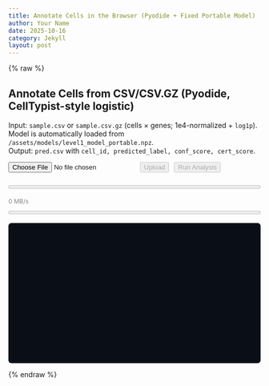 ```yaml
---
title: Annotate Cells in the Browser (Pyodide + Fixed Portable Model)
author: Your Name
date: 2025-10-16
category: Jekyll
layout: post
---
```


{% raw %}

<h2>Annotate Cells from CSV/CSV.GZ (Pyodide, CellTypist-style logistic)</h2>
<p>
  Input: <code>sample.csv</code> or <code>sample.csv.gz</code> (cells × genes; 1e4-normalized + <code>log1p</code>).<br>
  Model is automatically loaded from <code>/assets/models/level1_model_portable.npz</code>.<br>
  Output: <code>pred.csv</code> with <code>cell_id, predicted_label, conf_score, cert_score</code>.
</p>

<div style="display:flex;flex-wrap:wrap;gap:10px;align-items:center;">
  <!-- 1) Choose File -->
  <input type="file" id="csvInput" accept=".csv,.csv.gz,text/csv" />
  <!-- 2) Upload -->
  <button id="uploadBtn" type="button" disabled>Upload</button>
  <!-- 3) Run -->
  <button id="runBtn" type="button" disabled>Run Analysis</button>
  <!-- 4) Download -->
  <a id="downloadLink" download="pred.csv" style="display:none">
    <button type="button">Download Results</button>
  </a>
</div>

<progress id="uploadProg" max="100" value="0" style="width:100%;margin-top:8px;"></progress>
<div id="speedLabel" style="font-size:12px;color:#888;margin-bottom:8px;">0 MB/s</div>
<progress id="procProg" max="100" value="0" style="width:100%;"></progress>
<pre id="log" style="background:#0a0f17;color:#e8eef7;padding:10px;border-radius:6px;overflow:auto;height:260px;white-space:pre-wrap;"></pre>

<script>
(function(){
  const $  = (id) => document.getElementById(id);
  const log = (m) => { const el = $("log"); el.textContent += (m + "\\n"); el.scrollTop = el.scrollHeight; };

  let pyodide, FS, csvFile;
  let pyReady=false, modelReady=false, uploaded=false;

  function enableUploadButtonIfFilePresent(){
    const hasFile = $("csvInput")?.files?.length > 0;
    $("uploadBtn").disabled = !hasFile;
    log(hasFile ? "✔️ File selected. Upload enabled." : "ℹ️ No file selected yet.");
  }

  function readFileWithProgress(file,onProgress){
    return new Promise((resolve,reject)=>{
      const reader=new FileReader(); let last=performance.now(), lastLoaded=0;
      reader.onprogress=(e)=>{
        if(e.lengthComputable){
          const pct=Math.round((e.loaded/e.total)*100);
          onProgress?.(pct,e.loaded,e.total,(e.loaded-lastLoaded)/((performance.now()-last)/1000));
          last=performance.now(); lastLoaded=e.loaded;
        }
      };
      reader.onload=()=>resolve(new Uint8Array(reader.result));
      reader.onerror=()=>reject(reader.error);
      reader.readAsArrayBuffer(file);
    });
  }

  async function initPyodideAndModel(){
    try {
      log("⏳ Loading Pyodide…");
      const { loadPyodide } = await import("https://cdn.jsdelivr.net/pyodide/v0.26.3/full/pyodide.js");
      pyodide = await loadPyodide({ indexURL: "https://cdn.jsdelivr.net/pyodide/v0.26.3/full/" });
      FS = pyodide.FS;
      await pyodide.runPythonAsync(`import numpy as np, pandas as pd, gzip, io, json, os`);
      pyReady = true;
      log(`✅ Pyodide ${pyodide.version} ready.`);
    } catch (e) {
      log("❌ Failed to initialize Pyodide: " + (e?.message || e));
      return;
    }

    try {
      const resp = await fetch("/assets/models/level1_model_portable.npz", { cache: "no-store" });
      if (!resp.ok) throw new Error(\`HTTP \${resp.status}\`);
      const buf = new Uint8Array(await resp.arrayBuffer());
      FS.writeFile("/tmp_model", buf);
      modelReady = true;
      log("✅ Loaded model from /assets/models/level1_model_portable.npz");
    } catch (e) {
      modelReady = false;
      log("❌ Model missing at /assets/models/level1_model_portable.npz (required).");
    }

    // Enable Run button only when uploaded and model are ready
    $("runBtn").disabled = !(uploaded && modelReady);

    // If a file was already chosen before init finished, keep Upload enabled
    enableUploadButtonIfFilePresent();
  }

  // Wait until DOM is fully ready before attaching listeners
  window.addEventListener("DOMContentLoaded", () => {
    // Attach both 'change' and 'input' to be extra safe across browsers
    $("csvInput").addEventListener("change", async (e)=>{
      const f = e.target.files[0];
      if(!f){ enableUploadButtonIfFilePresent(); return; }
      // We only read (upload) when user clicks Upload; here we just enable the button.
      enableUploadButtonIfFilePresent();
      log(`📁 Selected ${f.name}`);
    });

    $("csvInput").addEventListener("input", enableUploadButtonIfFilePresent);

    // Upload: actually read the file and write to FS
    $("uploadBtn").addEventListener("click", async ()=>{
      const f = $("csvInput").files?.[0];
      if(!f){ alert("Please choose a file first."); return; }
      if(!pyReady){ alert("Pyodide not ready yet."); return; }
      try {
        const bytes = await readFileWithProgress(f,(pct,_,__,rate)=>{
          $("uploadProg").value=pct; $("speedLabel").textContent=`${(rate/1048576).toFixed(2)} MB/s`;
        });
        csvFile = { name: f.name, bytes };
        FS.writeFile('/tmp_input', bytes);
        uploaded = true;
        log(`📤 Upload successful: ${f.name} → /tmp_input (${(bytes.length/1e6).toFixed(2)} MB)`);
        $("runBtn").disabled = !modelReady;
        if(!modelReady){
          log("ℹ️ Waiting for model… Run will enable when model loads.");
        }
      } catch (err) {
        log("❌ Upload failed: " + (err?.message || err));
      }
    });

    // Run analysis
    $("runBtn").addEventListener("click", async ()=>{
      if(!uploaded){ alert("Please upload a CSV first."); return; }
      if(!modelReady){ alert("Model not loaded."); return; }

      $("procProg").value = 5;
      log("▶️ Running annotation…");

      const py = `
import numpy as np, pandas as pd, gzip, json, os
def read_any(path):
    try: return pd.read_csv(gzip.open(path,'rt'), index_col=0)
    except Exception: return pd.read_csv(path, index_col=0)

X = read_any('/tmp_input')
_npz = np.load('/tmp_model', allow_pickle=True)
loaded = {
    'coef_': _npz['coef_'],
    'intercept_': _npz['intercept_'],
    'classes_': _npz['classes_'],
    'features': _npz['features'] if 'features' in _npz.files else _npz['features_'],
    'scaler_mean_': _npz['scaler_mean_'],
    'scaler_scale_': _npz['scaler_scale_'],
    'with_mean': bool(_npz['with_mean'].flat[0]) if _npz['with_mean'].size else True,
}

feat_lower = np.char.lower(loaded['features'].astype(str))
cols_lower = {c.lower(): c for c in X.columns.astype(str)}
present = [cols_lower[g] for g in feat_lower if g in cols_lower]
if len(present) == 0:
    raise ValueError('No overlapping features between input and model.')

ordered_cols, keep_mask = [], []
for g in feat_lower:
    if g in cols_lower:
        ordered_cols.append(cols_lower[g]); keep_mask.append(True)
    else:
        keep_mask.append(False)

coef_keep  = loaded['coef_'][:, keep_mask]
mean_keep  = loaded['scaler_mean_'][keep_mask]
scale_keep = loaded['scaler_scale_'][keep_mask]
X2 = X[ordered_cols].values.astype('float32')

if loaded['with_mean']:
    X2 = (X2 - mean_keep) / (scale_keep + 1e-8)
else:
    X2 = X2 / (scale_keep + 1e-8)

X2[X2 > 10] = 10
logits = X2 @ coef_keep.T + loaded['intercept_']
if logits.ndim == 1:
    logits = np.column_stack([-logits, logits])

z = logits - logits.max(axis=1, keepdims=True)
e = np.exp(z); P = e / e.sum(axis=1, keepdims=True)
idx = np.argmax(P, axis=1)
labels = loaded['classes_'][idx]
top = P[np.arange(P.shape[0]), idx]
part = np.partition(P, -2, axis=1)[:, -2:]
cert = part[:,1] - part[:,0]

out = pd.DataFrame({'cell_id': X.index, 'predicted_label': labels, 'conf_score': top, 'cert_score': cert})
out.to_csv('/pred.csv', index=False)
print('DONE', X.shape, len(loaded['classes_']))
`;
      try {
        await pyodide.runPythonAsync(py);
        $("procProg").value = 100;
        const bytes = FS.readFile('/pred.csv');
        const blob  = new Blob([bytes], { type: 'text/csv' });
        const url   = URL.createObjectURL(blob);
        $("downloadLink").href = url;
        $("downloadLink").style.display = 'inline';
        log("✅ Done: pred.csv ready. Click 'Download Results' to save.");
      } catch (err) {
        log("❌ ERROR: " + (err?.message || err));
      }
    });

    // Initial state check (in case browser pre-fills the file input)
    enableUploadButtonIfFilePresent();

    // Initialize Pyodide & model after listeners are wired
    initPyodideAndModel();
  });
})();
</script>

{% endraw %}
